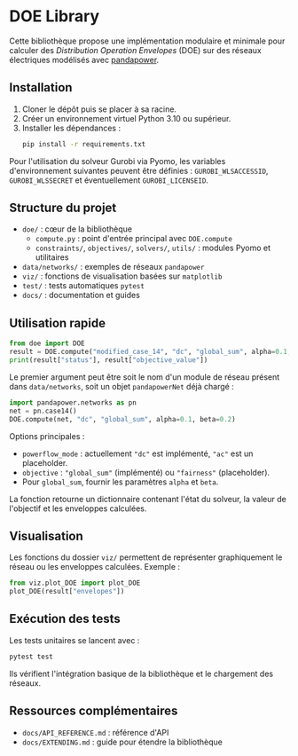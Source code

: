 # DOE Library

Cette bibliothèque propose une implémentation modulaire et minimale pour calculer des *Distribution Operation Envelopes* (DOE) sur des réseaux électriques modélisés avec [pandapower](https://pandapower.readthedocs.io/).

## Installation

1. Cloner le dépôt puis se placer à sa racine.
2. Créer un environnement virtuel Python 3.10 ou supérieur.
3. Installer les dépendances :
   ```bash
   pip install -r requirements.txt
   ```

Pour l'utilisation du solveur Gurobi via Pyomo, les variables d'environnement suivantes peuvent être définies :
`GUROBI_WLSACCESSID`, `GUROBI_WLSSECRET` et éventuellement `GUROBI_LICENSEID`.

## Structure du projet

- `doe/` : cœur de la bibliothèque
  - `compute.py` : point d'entrée principal avec `DOE.compute`
  - `constraints/`, `objectives/`, `solvers/`, `utils/` : modules Pyomo et utilitaires
- `data/networks/` : exemples de réseaux `pandapower`
- `viz/` : fonctions de visualisation basées sur `matplotlib`
- `test/` : tests automatiques `pytest`
- `docs/` : documentation et guides

## Utilisation rapide

```python
from doe import DOE
result = DOE.compute("modified_case_14", "dc", "global_sum", alpha=0.1, beta=0.2)
print(result["status"], result["objective_value"])
```

Le premier argument peut être soit le nom d'un module de réseau présent dans `data/networks`, soit un objet `pandapowerNet` déjà chargé :

```python
import pandapower.networks as pn
net = pn.case14()
DOE.compute(net, "dc", "global_sum", alpha=0.1, beta=0.2)
```

Options principales :
- `powerflow_mode` : actuellement `"dc"` est implémenté, `"ac"` est un placeholder.
- `objective` : `"global_sum"` (implémenté) ou `"fairness"` (placeholder).
- Pour `global_sum`, fournir les paramètres `alpha` et `beta`.

La fonction retourne un dictionnaire contenant l'état du solveur, la valeur de l'objectif et les enveloppes calculées.

## Visualisation

Les fonctions du dossier `viz/` permettent de représenter graphiquement le réseau ou les enveloppes calculées. Exemple :

```python
from viz.plot_DOE import plot_DOE
plot_DOE(result["envelopes"])
```

## Exécution des tests

Les tests unitaires se lancent avec :

```bash
pytest test
```

Ils vérifient l'intégration basique de la bibliothèque et le chargement des réseaux.

## Ressources complémentaires

- `docs/API_REFERENCE.md` : référence d'API
- `docs/EXTENDING.md` : guide pour étendre la bibliothèque

